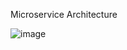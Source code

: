 Microservice Architecture

![image](https://github.com/user-attachments/assets/ca8f0ca8-cac1-466c-a298-7e65ce2a3879)
